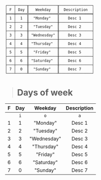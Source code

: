 ```text
┌───┬─────╥─────────────╥───────────────┐
│ F │ Day ║   Weekday   ║  Description  │
╞═══╪═════╬═════════════╬═══════════════╡
│ 1 │  1  ║  "Monday"   ║    Desc 1     │
├───┼─────╫─────────────╫───────────────┤
│ 2 │  2  ║  "Tuesday"  ║    Desc 2     │
├───┼─────╫─────────────╫───────────────┤
│ 3 │  3  ║ "Wednesday" ║    Desc 3     │
├───┼─────╫─────────────╫───────────────┤
│ 4 │  4  ║ "Thursday"  ║    Desc 4     │
├───┼─────╫─────────────╫───────────────┤
│ 5 │  5  ║  "Friday"   ║    Desc 5     │
├───┼─────╫─────────────╫───────────────┤
│ 6 │  6  ║ "Saturday"  ║    Desc 6     │
├───┼─────╫─────────────╫───────────────┤
│ 7 │  0  ║  "Sunday"   ║    Desc 7     │
└───┴─────╨─────────────╨───────────────┘
```

> # Days of week

| F | Day |   Weekday   | Description |
|:-:|:---:|:-----------:|:-----------:|
|   | `i` |     `o`     |     `a`     |
| 1 |  1  |  "Monday"   |   Desc 1    |
| 2 |  2  |  "Tuesday"  |   Desc 2    |
| 3 |  3  | "Wednesday" |   Desc 3    |
| 4 |  4  | "Thursday"  |   Desc 4    |
| 5 |  5  |  "Friday"   |   Desc 5    |
| 6 |  6  | "Saturday"  |   Desc 6    |
| 7 |  0  |  "Sunday"   |   Desc 7    |
